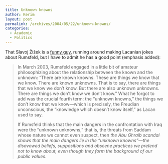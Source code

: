 ```yaml
---
title: Unknown knowns
author: Kerim
layout: post
permalink: /archives/2004/05/22/unknown-knowns/
categories:
  - Academic
  - Politics
---
```

That Slavoj Žižek is a <a href="http://www.inthesetimes.com/site/main/article/what_rumsfeld_doesnt_know_that_he_knows_about_abu_ghraib/" onclick="_gaq.push(['_trackEvent', 'outbound-article', 'http://www.inthesetimes.com/site/main/article/what_rumsfeld_doesnt_know_that_he_knows_about_abu_ghraib/', 'funny guy']);" >funny guy</a>, running around making Lacanian jokes about Rumsfeld, but I have to admit he has a good point (emphasis added):

> In March 2003, Rumsfeld engaged in a little bit of amateur philosophizing about the relationship between the known and the unknown: “There are known knowns. These are things we know that we know. There are known unknowns. That is to say, there are things that we know we don’t know. But there are also unknown unknowns. There are things we don’t know we don’t know.” What he forgot to add was the crucial fourth term: the “unknown knowns,” the things we don’t know that we know—which is precisely, the Freudian unconscious, the “knowledge which doesn’t know itself,” as Lacan used to say.
> 
> If Rumsfeld thinks that the main dangers in the confrontation with Iraq were the “unknown unknowns,” that is, the threats from Saddam whose nature we cannot even suspect, then *the Abu Ghraib scandal shows that the main dangers lie in the “unknown knowns”—the disavowed beliefs, suppositions and obscene practices we pretend not to know about, even though they form the background of our public values*.

